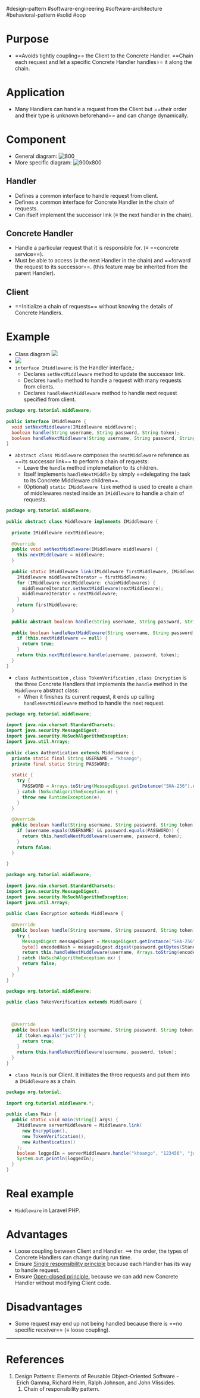 #design-pattern  #software-engineering  #software-architecture #behavioral-pattern #solid #oop 

# Purpose
- ==Avoids tightly coupling== the Client to the Concrete Handler. ==Chain each request and let a specific Concrete Handler handles== it along the chain.
# Application
- Many Handlers can handle a request from the Client but ==their order and their type is unknown beforehand== and can change dynamically.
# Component
- General diagram: ![800](Pasted%20image%2020240717172829.png)
- More specific diagram: ![900x800](Pasted%20image%2020240717173021.png)
## Handler
- Defines a common interface to handle request from client.
- Defines a common interface for Concrete Handler in the chain of requests.
- Can ifself implement the successor link ($\equiv$ the next handler in the chain).
## Concrete Handler
- Handle a particular request that it is responsible for. ($\equiv$ ==concrete service==).
- Must be able to access ($\equiv$ the next Handler in the chain) and ==forward the request to its successor==. (this feature may be inherited from the parent Handler).
## Client
- ==Initialize a chain of requests== without knowing the details of Concrete Handlers.

# Example
- Class diagram ![](Pasted%20image%2020240717180608.png)
- ![](Pasted%20image%2020240717195622.png)
- `interface IMiddleware`: is the Handler interface,:
	- Declares `setNextMiddleware` method to update the successor link.
	- Declares `handle`  method to handle a request with many requests from clients.
	- Declares `handleNextMiddleware` method to handle next request specified from client.
```java
package org.tutorial.middleware;  
  
public interface IMiddleware {  
  void setNextMiddleware(IMiddleware middleware);  
  boolean handle(String username, String password, String token);  
  boolean handleNextMiddleware(String username, String password, String token);  
}
```

- `abstract class Middleware` composes the `nextMiddleware` reference as ==its successor link== to perform a chain of requests:
	- Leave the `handle` method implemetation to its children.
	- Itself implements `handleNextMiddle` by simply ==delegating the task to its Concrete Middleware children==.
	- (Optional) `static IMiddleware link` method is used to create a chain of middlewares nested inside an `IMiddleware` to handle a chain of requests.
```java
package org.tutorial.middleware;  
  
public abstract class Middleware implements IMiddleware {  
  
  private IMiddleware nextMiddleware;  
  
  @Override  
  public void setNextMiddleware(IMiddleware middleware) {  
    this.nextMiddleware = middleware;  
  }  
  
  public static IMiddleware link(IMiddleware firstMiddleware, IMiddleware ...chainMiddlewares) {  
    IMiddleware middlewareIterator = firstMiddleware;  
    for (IMiddleware nextMiddleware: chainMiddlewares) {  
      middlewareIterator.setNextMiddleware(nextMiddleware);  
      middlewareIterator = nextMiddleware;  
    }  
    return firstMiddleware;  
  }  
  
  public abstract boolean handle(String username, String password, String token);  
  
  public boolean handleNextMiddleware(String username, String password, String token) {  
    if (this.nextMiddleware == null) {  
      return true;  
    }  
    return this.nextMiddleware.handle(username, password, token);  
  }  
}
```
- `class Authentication` , `class TokenVerification` , `class Encryption` is the three Concrete Handlers that implements the `handle` method in the `Middleware` abstract class:
	- When it finishes its current request, it ends up calling `handleNextMiddleware` method to handle the next request.
```java
package org.tutorial.middleware;  
  
import java.nio.charset.StandardCharsets;  
import java.security.MessageDigest;  
import java.security.NoSuchAlgorithmException;  
import java.util.Arrays;  
  
public class Authentication extends Middleware {  
  private static final String USERNAME = "khoango";  
  private final static String PASSWORD;  
  
  static {  
    try {  
      PASSWORD = Arrays.toString(MessageDigest.getInstance("SHA-256").digest("123456".getBytes(StandardCharsets.UTF_8)));  
    } catch (NoSuchAlgorithmException e) {  
      throw new RuntimeException(e);  
    }  
  }  
  
  @Override  
  public boolean handle(String username, String password, String token) {  
    if (username.equals(USERNAME) && password.equals(PASSWORD)) {  
      return this.handleNextMiddleware(username, password, token);  
    }  
    return false;  
  }  
  
}
```

```java
package org.tutorial.middleware;  
  
import java.nio.charset.StandardCharsets;  
import java.security.MessageDigest;  
import java.security.NoSuchAlgorithmException;  
import java.util.Arrays;  
  
public class Encryption extends Middleware {  
  
  @Override  
  public boolean handle(String username, String password, String token) {  
    try {  
      MessageDigest messageDigest = MessageDigest.getInstance("SHA-256");  
      byte[] encodedHash = messageDigest.digest(password.getBytes(StandardCharsets.UTF_8));  
      return this.handleNextMiddleware(username, Arrays.toString(encodedHash), token);  
    } catch (NoSuchAlgorithmException ex) {  
      return false;  
    }  
  }  
}
```

```java
package org.tutorial.middleware;  
  
public class TokenVerification extends Middleware {  
  
  
  
  @Override  
  public boolean handle(String username, String password, String token) {  
    if (token.equals("jwt")) {  
      return true;  
    }  
    return this.handleNextMiddleware(username, password, token);  
  }  
}
```

- `class Main` is our Client. It initiates the three requests and put them into a `IMiddleware` as a chain.
```java
package org.tutorial;  
  
import org.tutorial.middleware.*;  
  
public class Main {  
  public static void main(String[] args) {  
    IMiddleware serverMiddleware = Middleware.link(  
      new Encryption(),  
      new TokenVerification(),  
      new Authentication()  
    );  
    boolean loggedIn = serverMiddleware.handle("khoango", "123456", "jwt");  
    System.out.println(loggedIn);  
  }  
}
```

# Real example
- `Middleware` in Laravel PHP.

# Advantages
- Loose coupling between Client and Handler. $\implies$ the order, the types of Concrete Handlers can change during run time.
- Ensure [Single responsibility principle](SOLID.md#Single%20responsibility%20principle) because each Handler has its way to handle request.
- Ensure [Open-closed principle.](SOLID.md#Open-closed%20principle.) because we can add new Concrete Handler without modifying Client code.
# Disadvantages
- Some request may end up not being handled because there is ==no specific receiver== ($\equiv$ loose coupling).

---
# References
1. Design Patterns: Elements of Reusable Object-Oriented Software -  Erich Gamma, Richard Helm, Ralph Johnson, and John Vlissides.
	1. Chain of responsibility pattern.
